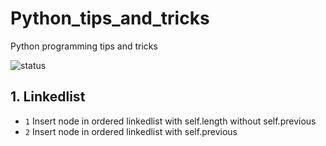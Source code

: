 # Python_tips_and_tricks
Python programming tips and tricks

![status](https://img.shields.io/badge/status-work%20in%20progress-blue?style=flat-square)

## 1. Linkedlist
* `1` Insert node in ordered linkedlist with self.length without self.previous
* `2` Insert node in ordered linkedlist with self.previous
